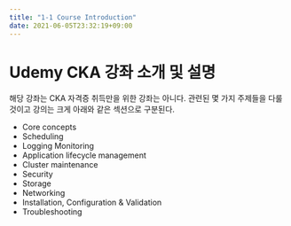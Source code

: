 ```yaml
---
title: "1-1 Course Introduction"
date: 2021-06-05T23:32:19+09:00
---
```


# Udemy CKA 강좌 소개 및 설명

해당 강좌는 CKA 자격증 취득만을 위한 강좌는 아니다. 관련된 몇 가지 주제들을 다룰 것이고 강의는 크게 아래와 같은 섹션으로 구분된다.

- Core concepts
- Scheduling
- Logging Monitoring
- Application lifecycle management
- Cluster maintenance
- Security
- Storage
- Networking
- Installation, Configuration & Validation
- Troubleshooting

